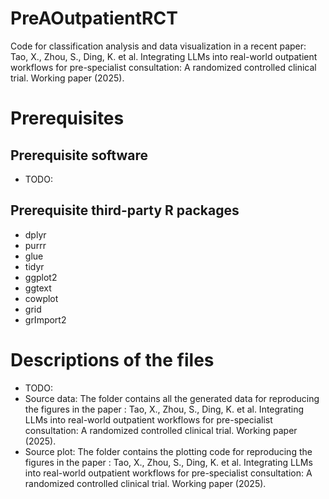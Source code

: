 # PreAOutpatientRCT

Code for classification analysis and data visualization in a recent paper: Tao, X., Zhou, S., Ding, K. et al. Integrating LLMs into real-world outpatient workflows for pre-specialist consultation: A randomized controlled clinical trial. Working paper (2025). 

# Prerequisites
## Prerequisite software 
* TODO:
## Prerequisite third-party R packages
* dplyr
* purrr
* glue
* tidyr
* ggplot2
* ggtext
* cowplot
* grid
* grImport2

# Descriptions of the files
* TODO:
* Source data: The folder contains all the generated data for reproducing the figures in the paper : Tao, X., Zhou, S., Ding, K. et al. Integrating LLMs into real-world outpatient workflows for pre-specialist consultation: A randomized controlled clinical trial. Working paper (2025). 
* Source plot: The folder contains the plotting code for reproducing the figures in the paper : Tao, X., Zhou, S., Ding, K. et al. Integrating LLMs into real-world outpatient workflows for pre-specialist consultation: A randomized controlled clinical trial. Working paper (2025). 
